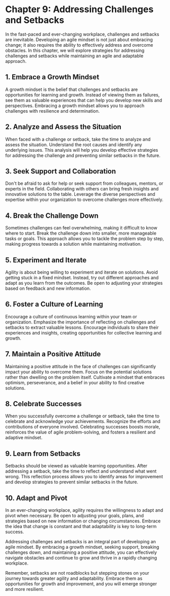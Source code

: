 Chapter 9: Addressing Challenges and Setbacks
=============================================

In the fast-paced and ever-changing workplace, challenges and setbacks are inevitable. Developing an agile mindset is not just about embracing change; it also requires the ability to effectively address and overcome obstacles. In this chapter, we will explore strategies for addressing challenges and setbacks while maintaining an agile and adaptable approach.

**1. Embrace a Growth Mindset**
-------------------------------

A growth mindset is the belief that challenges and setbacks are opportunities for learning and growth. Instead of viewing them as failures, see them as valuable experiences that can help you develop new skills and perspectives. Embracing a growth mindset allows you to approach challenges with resilience and determination.

**2. Analyze and Assess the Situation**
---------------------------------------

When faced with a challenge or setback, take the time to analyze and assess the situation. Understand the root causes and identify any underlying issues. This analysis will help you develop effective strategies for addressing the challenge and preventing similar setbacks in the future.

**3. Seek Support and Collaboration**
-------------------------------------

Don't be afraid to ask for help or seek support from colleagues, mentors, or experts in the field. Collaborating with others can bring fresh insights and innovative solutions to the table. Leverage the diverse perspectives and expertise within your organization to overcome challenges more effectively.

**4. Break the Challenge Down**
-------------------------------

Sometimes challenges can feel overwhelming, making it difficult to know where to start. Break the challenge down into smaller, more manageable tasks or goals. This approach allows you to tackle the problem step by step, making progress towards a solution while maintaining motivation.

**5. Experiment and Iterate**
-----------------------------

Agility is about being willing to experiment and iterate on solutions. Avoid getting stuck in a fixed mindset. Instead, try out different approaches and adapt as you learn from the outcomes. Be open to adjusting your strategies based on feedback and new information.

**6. Foster a Culture of Learning**
-----------------------------------

Encourage a culture of continuous learning within your team or organization. Emphasize the importance of reflecting on challenges and setbacks to extract valuable lessons. Encourage individuals to share their experiences and insights, creating opportunities for collective learning and growth.

**7. Maintain a Positive Attitude**
-----------------------------------

Maintaining a positive attitude in the face of challenges can significantly impact your ability to overcome them. Focus on the potential solutions rather than dwelling on the problem itself. Cultivate a mindset that embraces optimism, perseverance, and a belief in your ability to find creative solutions.

**8. Celebrate Successes**
--------------------------

When you successfully overcome a challenge or setback, take the time to celebrate and acknowledge your achievements. Recognize the efforts and contributions of everyone involved. Celebrating successes boosts morale, reinforces the value of agile problem-solving, and fosters a resilient and adaptive mindset.

**9. Learn from Setbacks**
--------------------------

Setbacks should be viewed as valuable learning opportunities. After addressing a setback, take the time to reflect and understand what went wrong. This reflection process allows you to identify areas for improvement and develop strategies to prevent similar setbacks in the future.

**10. Adapt and Pivot**
-----------------------

In an ever-changing workplace, agility requires the willingness to adapt and pivot when necessary. Be open to adjusting your goals, plans, and strategies based on new information or changing circumstances. Embrace the idea that change is constant and that adaptability is key to long-term success.

Addressing challenges and setbacks is an integral part of developing an agile mindset. By embracing a growth mindset, seeking support, breaking challenges down, and maintaining a positive attitude, you can effectively navigate obstacles and continue to grow and thrive in a rapidly changing workplace.

Remember, setbacks are not roadblocks but stepping stones on your journey towards greater agility and adaptability. Embrace them as opportunities for growth and improvement, and you will emerge stronger and more resilient.
